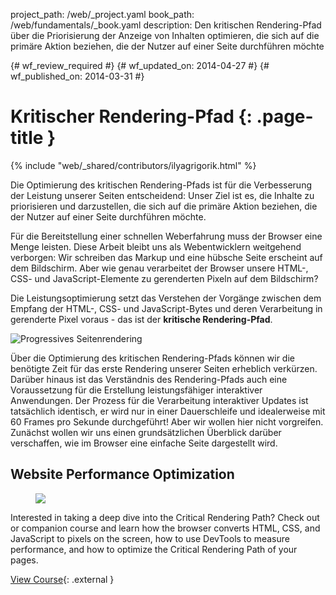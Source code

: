 project_path: /web/_project.yaml
book_path: /web/fundamentals/_book.yaml
description: Den kritischen Rendering-Pfad über die Priorisierung der Anzeige von Inhalten optimieren, die sich auf die primäre Aktion beziehen, die der Nutzer auf einer Seite durchführen möchte

{# wf_review_required #}
{# wf_updated_on: 2014-04-27 #}
{# wf_published_on: 2014-03-31 #}

# Kritischer Rendering-Pfad {: .page-title }

{% include "web/_shared/contributors/ilyagrigorik.html" %}


Die Optimierung des kritischen Rendering-Pfads ist für die Verbesserung der Leistung unserer Seiten entscheidend: Unser Ziel ist es, die Inhalte zu priorisieren und darzustellen, die sich auf die primäre Aktion beziehen, die der Nutzer auf einer Seite durchführen möchte.

Für die Bereitstellung einer schnellen Weberfahrung muss der Browser eine Menge leisten. Diese Arbeit bleibt uns als Webentwicklern weitgehend verborgen: Wir schreiben das Markup und eine hübsche Seite erscheint auf dem Bildschirm. Aber wie genau verarbeitet der Browser unsere HTML-, CSS- und JavaScript-Elemente zu gerenderten Pixeln auf dem Bildschirm?

Die Leistungsoptimierung setzt das Verstehen der Vorgänge zwischen dem Empfang der HTML-, CSS- und JavaScript-Bytes und deren Verarbeitung in gerenderte Pixel voraus - das ist der **kritische Rendering-Pfad**.

<img src="images/progressive-rendering.png" class="center" alt="Progressives Seitenrendering">

Über die Optimierung des kritischen Rendering-Pfads können wir die benötigte Zeit für das erste Rendering unserer Seiten erheblich verkürzen. Darüber hinaus ist das Verständnis des Rendering-Pfads auch eine Voraussetzung für die Erstellung leistungsfähiger interaktiver Anwendungen. Der Prozess für die Verarbeitung interaktiver Updates ist tatsächlich identisch, er wird nur in einer Dauerschleife und idealerweise mit 60 Frames pro Sekunde durchgeführt! Aber wir wollen hier nicht vorgreifen. Zunächst wollen wir uns einen grundsätzlichen Überblick darüber verschaffen, wie im Browser eine einfache Seite dargestellt wird.


## Website Performance Optimization
<!-- TODO: Verify Udacity course fits here -->
<div class="attempt-right">
  <figure>
    <img src="images/crp-udacity.png">
  </figure>
</div>

Interested in taking a deep dive into the Critical Rendering Path? Check out or companion course and learn how the browser converts HTML, CSS, and JavaScript to pixels on the screen, how to use DevTools to measure performance, and how to optimize the Critical Rendering Path of your pages.

[View Course](https://udacity.com/ud884){: .external }




